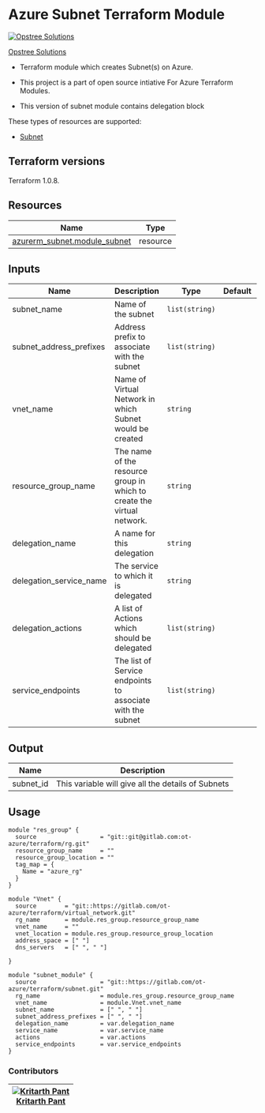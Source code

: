Azure Subnet Terraform Module
=====================================

[![Opstree Solutions][opstree_avatar]][opstree_homepage]

[Opstree Solutions][opstree_homepage] 

   [opstree_homepage]: https://opstree.github.io/
   [opstree_avatar]: https://img.cloudposse.com/150x150/https://github.com/opstree.png

- Terraform module which creates Subnet(s) on Azure.

- This project is a part of open source intiative For Azure Terraform Modules.

- This version of subnet module contains delegation block 

These types of resources are supported:

* [Subnet](https://registry.terraform.io/providers/hashicorp/azurerm/latest/docs/resources/subnet)

Terraform versions
------------------

Terraform 1.0.8.


Resources
------
| Name | Type |
|------|------|
| [azurerm_subnet.module_subnet](https://registry.terraform.io/providers/hashicorp/azurerm/latest/docs/resources/subnet) | resource |

Inputs
------
| Name | Description | Type | Default | Required |
|------|-------------|------|---------|:--------:|
| subnet_name | Name of the subnet | `list(string)` |  | yes |
| subnet_address_prefixes | Address prefix to associate with the subnet | `list(string)` | | yes |
| vnet_name | Name of Virtual Network in which Subnet would be created | `string` | | yes |
| resource_group_name | The name of the resource group in which to create the virtual network. | `string` |  | Yes |
| delegation_name  | A name for this delegation | `string` |  | yes |
| delegation_service_name |The service to which it is delegated | `string` |  | yes |
| delegation_actions | A list of Actions which should be delegated | `list(string)` | | yes |
| service_endpoints  | The list of Service endpoints to associate with the subnet| `list(string)` |  | yes |

Output
------
| Name | Description |
|------|-------------|
|subnet_id |This variable will give all the details of Subnets |

Usage
------

```hcl
module "res_group" {
  source                  = "git::git@gitlab.com:ot-azure/terraform/rg.git"
  resource_group_name     = ""
  resource_group_location = ""
  tag_map = {
    Name = "azure_rg"
  }
}

module "Vnet" {
  source        = "git::https://gitlab.com/ot-azure/terraform/virtual_network.git"
  rg_name       = module.res_group.resource_group_name
  vnet_name     = ""
  vnet_location = module.res_group.resource_group_location
  address_space = [" "]
  dns_servers   = [" ", " "]

}

module "subnet_module" {
  source                  = "git::https://gitlab.com/ot-azure/terraform/subnet.git"
  rg_name                 = module.res_group.resource_group_name
  vnet_name               = module.Vnet.vnet_name
  subnet_name             = [" ", " "]
  subnet_address_prefixes = [" ", " "]
  delegation_name         = var.delegation_name
  service_name            = var.service_name
  actions                 = var.actions
  service_endpoints       = var.service_endpoints
}
```

### Contributors
|  [![Kritarth Pant][kritarth_avatar]][kritarth_homepage]<br/>[Kritarth Pant][kritarth_homepage] |
|---|

[Kritarth_homepage]: https://gitlab.com/kritarthp
[Kritarth_avatar]: https://gitlab.com/uploads/-/system/user/avatar/8613469/avatar.png?width=400

